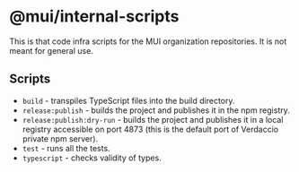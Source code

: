 # @mui/internal-scripts

This is that code infra scripts for the MUI organization repositories.
It is not meant for general use.

## Scripts

- `build` - transpiles TypeScript files into the build directory.
- `release:publish` - builds the project and publishes it in the npm registry.
- `release:publish:dry-run` - builds the project and publishes it in a local registry accessible on port 4873 (this is the default port of Verdaccio private npm server).
- `test` - runs all the tests.
- `typescript` - checks validity of types.
